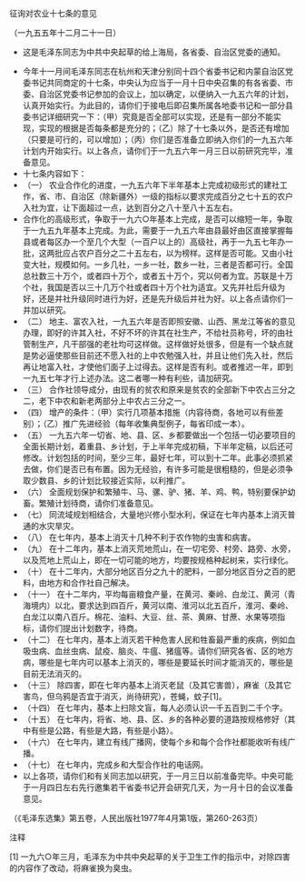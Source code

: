 征询对农业十七条的意见

（一九五五年十二月二十一日）

* 这是毛泽东同志为中共中央起草的给上海局，各省委、自治区党委的通知。



- 今年十一月间毛泽东同志在杭州和天津分别同十四个省委书记和内蒙自治区党委书记共同商定的十七条，中央认为应当于一月十日中央召集的有各省委、市委、自治区党委书记参加的会议上，加以确定，以便纳入一九五六年的计划，认真开始实行。为此目的，请你们于接电后即召集所属各地委书记和一部分县委书记详细研究一下：（甲）究竟是否全部可以实现，还是有一部分不能实现，实现的根据是否每条都是充分的；（乙）除了十七条以外，是否还有增加（只要是可行的，可以增加）；（丙）你们是否准备立即纳入你们的一九五六年计划内开始实行。以上各点，请你们于一九五六年一月三日以前研究完毕，准备意见。
- 十七条内容如下：
- （一） 农业合作化的进度，一九五六年下半年基本上完成初级形式的建社工作，省、市、自治区（除新疆外）一级的指标以要求完成百分之七十五的农户入社为宜，让下面超过一点，达到百分之八十至八十五左右。
- 合作化的高级形式，争取于一九六○年基本上完成，是否可以缩短一年，争取于一九五九年基本上完成。为此，需要于一九五六年由县最好由区直接掌握每县或者每区办一个至几个大型（一百户以上的）高级社，再于一九五七年办一批，这两批应占农户百分之二十五左右，以为榜样。这样是否可能。又由小社变大社，规模如何。一乡几社，一乡一社，数乡一社，三者是否都可行。全国总社数三十万个，或者四十万个，或者五十万个，究以何者为宜。苏联是十万个社，我国是否以三十几万个社或者四十万个社为适宜。又先并社后升级为好，还是并社升级同时进行为好，还是先升级后并社为好。以上各点请你们一并加以研究。
- （二） 地主、富农入社，一九五六年是否即照安徽、山西、黑龙江等省的意见办理，即好的许其入社，不好不坏的许其在社生产，不给社员称号，坏的由社管制生产，凡干部强的老社均可这样做。这样做好处很多，但是有一个缺点就是势必逼使那些目前还不愿入社的上中农勉强入社，并且让他们先入社，然后再让地富入社，才使他们面子上过得去。这样是否有利。或者推迟一年，即到一九五七年才行上述办法。这二者哪一种有利些，请加研究。
- （三） 合作社领导成分，由现有的贫农和原来是贫农的全部新下中农占三分之二，老下中农和新老两部分上中农占三分之一。
- （四） 增产的条件：（甲）实行几项基本措施（内容待商，各地可以有些差别）；（乙）推广先进经验（每年收集典型例子，每省印成一本）。
- （五） 一九五六年一切省、地、县、区、乡都要做出一个包括一切必要项目的全面长期计划，着重县、乡计划，于上半年完成初稿，下半年定稿，以后还可修改。计划包括的时间，至少三年，最好七年，可以到十二年。此事必须抓紧去做，你们是否已有布置。因为无经验，有许多可能是很粗糙的，但是必须争取少数县、乡的计划比较接近实际，以利推广。
- （六） 全面规划保护和繁殖牛、马、骡、驴、猪、羊、鸡、鸭，特别要保护幼畜。繁殖计划待商，请你们准备意见。
- （七） 同流域规划相结合，大量地兴修小型水利，保证在七年内基本上消灭普通的水灾旱灾。
- （八） 在七年内，基本上消灭十几种不利于农作物的虫害和病害。
- （九） 在十二年内，基本上消灭荒地荒山，在一切宅旁、村旁、路旁、水旁，以及荒地上荒山上，即在一切可能的地方，均要按规格种起树来，实行绿化。
- （十） 在十二年内，大部分地区百分之九十的肥料，一部分地区百分之百的肥料，由地方和合作社自己解决。
- （十一） 在十二年内，平均每亩粮食产量，在黄河、秦岭、白龙江、黄河（青海境内）以北，要求达到四百斤，黄河以南、淮河以北五百斤，淮河、秦岭、白龙江以南八百斤。棉花、油料、大豆、丝、茶、黄麻、甘蔗、水果等项指标，请你们提出计划数字，待商。
- （十二） 在七年内，基本上消灭若干种危害人民和牲畜最严重的疾病，例如血吸虫病、血丝虫病、鼠疫、脑炎、牛瘟、猪瘟等。请你们研究各省、区的地方病，哪些是七年内可以基本上消灭的，哪些是要延长时间才能消灭的，哪些是目前无法消灭的。
- （十三） 除四害，即在七年内基本上消灭老鼠（及其它害兽），麻雀（及其它害鸟，但乌鸦是否宜于消灭，尚待研究），苍蝇，蚊子[1]。
- （十四） 在七年内，基本上扫除文盲，每人必须认识一千五百到二千个字。
- （十五） 在七年内，将省、地、县、区、乡的各种必要的道路按规格修好（其中有些是公路，有些是大路，有些是小路）。
- （十六） 在七年内，建立有线广播网，使每个乡和每个合作社都能收听有线广播。
- （十七） 在七年内，完成乡和大型合作社的电话网。
- 以上各项，请你们和有关同志加以研究，于一月三日以前准备完毕。中央可能于一月四日左右先行邀集若干省委书记开会研究几天，为一月十日的会议准备意见。


（《毛泽东选集》第五卷，人民出版社1977年4月第1版，第260-263页）


注释

[1] 一九六○年三月，毛泽东为中共中央起草的关于卫生工作的指示中，对除四害的内容作了改动，将麻雀换为臭虫。
